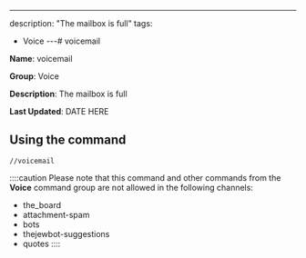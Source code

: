 ---
description: "The mailbox is full"
tags:
  - Voice
---# voicemail

**Name**: voicemail

**Group**: Voice

**Description**: The mailbox is full

**Last Updated**: DATE HERE

## Using the command

    //voicemail

::::caution Please note that this command and other commands from the **Voice** command group are not allowed in the following channels:
- the_board
- attachment-spam
- bots
- thejewbot-suggestions
- quotes
::::